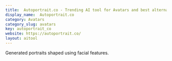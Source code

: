 ```yaml
---
title:  Autoportrait.co - Trending AI tool for Avatars and best alternatives
display_name:  Autoportrait.co
category: Avatars
category_slug: avatars
key: autoportrait_co
website: https://autoportrait.co/
layout: aitool
---
```


Generated portraits shaped using facial features.
